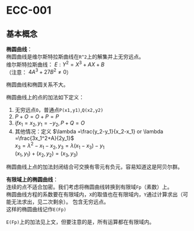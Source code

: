 # ECC-001   
## 基本概念  
**椭圆曲线**：   
椭圆曲线是维尔斯特拉斯曲线在`R^2`上的解集并上无穷远点。   
维尔斯特拉斯曲线： $E: Y^2=X^3+AX+B$   
（注意： $4A^3+27B^2\neq 0$）  

椭圆曲线和椭圆关系不大。   

椭圆曲线上的点的加法如下定义：  
1. 无穷远点`O`，普通点`P(x1,y1)`,`Q(x2,y2)`
2.  $P+O=O+P=P$
3.  $if x_1=x_2,y_1=-y_2 , P+Q=O$
4.  其他情况：定义 $\lambda =\frac{y_2-y_1}{x_2-x_1} or \lambda =\frac{3x_1^2+A}{2y_1}$   
    $x_3=\lambda ^2-x_1-x_2,y_3=\lambda (x_1-x_3)-y_1$   
    $(x_1,y_1)+(x_2,y_2)=(x_3,y_3)$

椭圆曲线上点的加法封闭结合可交换有零元有负元，容易知道这是阿贝尔群。   

**有限域上的椭圆曲线**：  
连续的点不适合加密。我们考虑将椭圆曲线转换到有限域`Fp`（素数）上。  
椭圆曲线方程的系数要在有限域内，`X`的取值也在有限域内，`Y`通过计算求出（可能无法求出，见二次剩余）。
包含无穷远点。  
这样的椭圆曲线记作`E(Fp)`  

`E(Fp)`上的加法见上文，但要注意的是，所有运算都在有限域内。  
